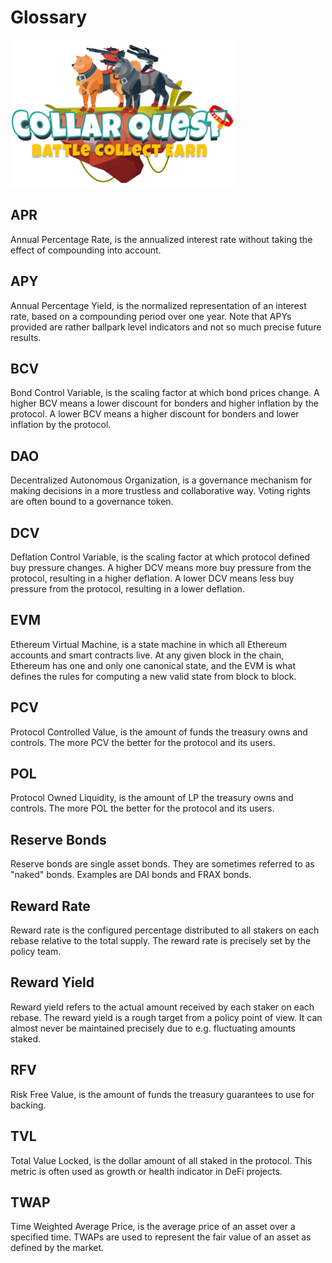 # Glossary

![CollarQuest a Metaverse Play2Earn Ecosystem](../../.gitbook/assets/CQ-Title.png)

## APR

Annual Percentage Rate, is the annualized interest rate without taking the effect of compounding into account.

## APY

Annual Percentage Yield, is the normalized representation of an interest rate, based on a compounding period over one year. Note that APYs provided are rather ballpark level indicators and not so much precise future results.

## BCV

Bond Control Variable, is the scaling factor at which bond prices change. A higher BCV means a lower discount for bonders and higher inflation by the protocol. A lower BCV means a higher discount for bonders and lower inflation by the protocol.

## DAO

Decentralized Autonomous Organization, is a governance mechanism for making decisions in a more trustless and collaborative way. Voting rights are often bound to a governance token.

## DCV

Deflation Control Variable, is the scaling factor at which protocol defined buy pressure changes. A higher DCV means more buy pressure from the protocol, resulting in a higher deflation. A lower DCV means less buy pressure from the protocol, resulting in a lower deflation.

## EVM

Ethereum Virtual Machine, is a state machine in which all Ethereum accounts and smart contracts live. At any given block in the chain, Ethereum has one and only one canonical state, and the EVM is what defines the rules for computing a new valid state from block to block.

## PCV

Protocol Controlled Value, is the amount of funds the treasury owns and controls. The more PCV the better for the protocol and its users.

## POL

Protocol Owned Liquidity, is the amount of LP the treasury owns and controls. The more POL the better for the protocol and its users.



## Reserve Bonds

Reserve bonds are single asset bonds. They are sometimes referred to as "naked" bonds. Examples are DAI bonds and FRAX bonds.

## Reward Rate

Reward rate is the configured percentage distributed to all stakers on each rebase relative to the total supply. The reward rate is precisely set by the policy team.

## Reward Yield

Reward yield refers to the actual amount received by each staker on each rebase. The reward yield is a rough target from a policy point of view. It can almost never be maintained precisely due to e.g. fluctuating amounts staked.

## RFV

Risk Free Value, is the amount of funds the treasury guarantees to use for backing.



## TVL

Total Value Locked, is the dollar amount of all staked in the protocol. This metric is often used as growth or health indicator in DeFi projects.



## TWAP

Time Weighted Average Price, is the average price of an asset over a specified time. TWAPs are used to represent the fair value of an asset as defined by the market.
